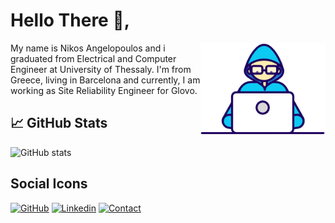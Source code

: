 
# Hello There 👋,

<img align="right" src="https://github.com/NickAnge/NickAnge/blob/main/assets/Developer.gif" width='200'/>


My name is Nikos Angelopoulos and i graduated from Electrical and Computer Engineer at University of Thessaly. I'm from Greece, living in Barcelona and currently, I am working as Site Reliability Engineer for Glovo.


## &#x1f4c8; GitHub Stats
![GitHub stats](https://github-readme-stats.vercel.app/api?username=NickAnge&show_icons=true)


## Social Icons

[![GitHub](https://img.shields.io/badge/MY%20PROFILE-GITHUB-blue?style=for-the-badge&logo=github)](https://github.com/NickAnge)
[![Linkedin](https://img.shields.io/badge/MY%20PROFILE-Linkedin-blue?style=for-the-badge&logo=github)](https://linkedin.com/in/nick-angelopoulos-9611b018a/) 
[![Contact](https://img.shields.io/badge/CONTACT-GMAIL-yellow?style=for-the-badge&logo=gmail&logoColor=white)](mailto:angelopoulosn2@gmail.com)

 
